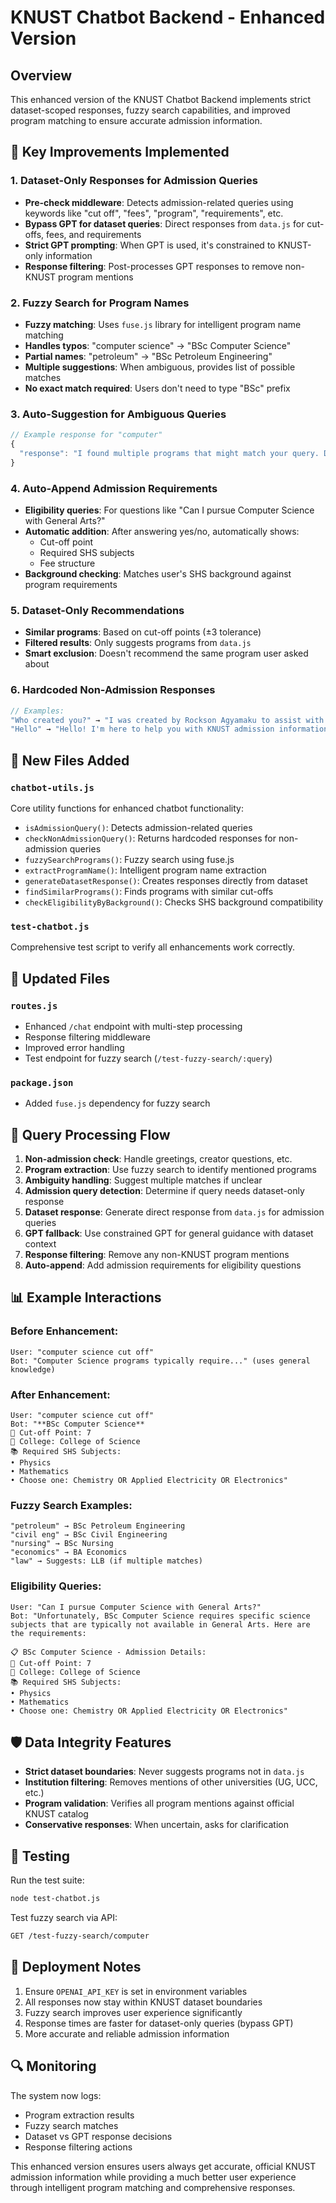 # KNUST Chatbot Backend - Enhanced Version

## Overview
This enhanced version of the KNUST Chatbot Backend implements strict dataset-scoped responses, fuzzy search capabilities, and improved program matching to ensure accurate admission information.

## 🚀 Key Improvements Implemented

### 1. Dataset-Only Responses for Admission Queries
- **Pre-check middleware**: Detects admission-related queries using keywords like "cut off", "fees", "program", "requirements", etc.
- **Bypass GPT for dataset queries**: Direct responses from `data.js` for cut-offs, fees, and requirements
- **Strict GPT prompting**: When GPT is used, it's constrained to KNUST-only information
- **Response filtering**: Post-processes GPT responses to remove non-KNUST program mentions

### 2. Fuzzy Search for Program Names
- **Fuzzy matching**: Uses `fuse.js` library for intelligent program name matching
- **Handles typos**: "computer science" → "BSc Computer Science"
- **Partial names**: "petroleum" → "BSc Petroleum Engineering" 
- **Multiple suggestions**: When ambiguous, provides list of possible matches
- **No exact match required**: Users don't need to type "BSc" prefix

### 3. Auto-Suggestion for Ambiguous Queries
```javascript
// Example response for "computer"
{
  "response": "I found multiple programs that might match your query. Did you mean one of these?\n\n1. BSc Computer Science\n2. BSc Computer Engineering\n\nPlease specify which program you're interested in."
}
```

### 4. Auto-Append Admission Requirements
- **Eligibility queries**: For questions like "Can I pursue Computer Science with General Arts?"
- **Automatic addition**: After answering yes/no, automatically shows:
  - Cut-off point
  - Required SHS subjects  
  - Fee structure
- **Background checking**: Matches user's SHS background against program requirements

### 5. Dataset-Only Recommendations
- **Similar programs**: Based on cut-off points (±3 tolerance)
- **Filtered results**: Only suggests programs from `data.js`
- **Smart exclusion**: Doesn't recommend the same program user asked about

### 6. Hardcoded Non-Admission Responses
```javascript
// Examples:
"Who created you?" → "I was created by Rockson Agyamaku to assist with KNUST admission information."
"Hello" → "Hello! I'm here to help you with KNUST admission information..."
```

## 📁 New Files Added

### `chatbot-utils.js`
Core utility functions for enhanced chatbot functionality:
- `isAdmissionQuery()`: Detects admission-related queries
- `checkNonAdmissionQuery()`: Returns hardcoded responses for non-admission queries
- `fuzzySearchPrograms()`: Fuzzy search using fuse.js
- `extractProgramName()`: Intelligent program name extraction
- `generateDatasetResponse()`: Creates responses directly from dataset
- `findSimilarPrograms()`: Finds programs with similar cut-offs
- `checkEligibilityByBackground()`: Checks SHS background compatibility

### `test-chatbot.js`
Comprehensive test script to verify all enhancements work correctly.

## 🔧 Updated Files

### `routes.js`
- Enhanced `/chat` endpoint with multi-step processing
- Response filtering middleware
- Improved error handling
- Test endpoint for fuzzy search (`/test-fuzzy-search/:query`)

### `package.json`
- Added `fuse.js` dependency for fuzzy search

## 🎯 Query Processing Flow

1. **Non-admission check**: Handle greetings, creator questions, etc.
2. **Program extraction**: Use fuzzy search to identify mentioned programs
3. **Ambiguity handling**: Suggest multiple matches if unclear
4. **Admission query detection**: Determine if query needs dataset-only response
5. **Dataset response**: Generate direct response from `data.js` for admission queries
6. **GPT fallback**: Use constrained GPT for general guidance with dataset context
7. **Response filtering**: Remove any non-KNUST program mentions
8. **Auto-append**: Add admission requirements for eligibility questions

## 📊 Example Interactions

### Before Enhancement:
```
User: "computer science cut off"
Bot: "Computer Science programs typically require..." (uses general knowledge)
```

### After Enhancement:
```
User: "computer science cut off"
Bot: "**BSc Computer Science**
🎯 Cut-off Point: 7
🏫 College: College of Science
📚 Required SHS Subjects:
• Physics
• Mathematics  
• Choose one: Chemistry OR Applied Electricity OR Electronics"
```

### Fuzzy Search Examples:
```
"petroleum" → BSc Petroleum Engineering
"civil eng" → BSc Civil Engineering  
"nursing" → BSc Nursing
"economics" → BA Economics
"law" → Suggests: LLB (if multiple matches)
```

### Eligibility Queries:
```
User: "Can I pursue Computer Science with General Arts?"
Bot: "Unfortunately, BSc Computer Science requires specific science subjects that are typically not available in General Arts. Here are the requirements:

📋 BSc Computer Science - Admission Details:
🎯 Cut-off Point: 7
🏫 College: College of Science
📚 Required SHS Subjects:
• Physics
• Mathematics
• Choose one: Chemistry OR Applied Electricity OR Electronics"
```

## 🛡️ Data Integrity Features

- **Strict dataset boundaries**: Never suggests programs not in `data.js`
- **Institution filtering**: Removes mentions of other universities (UG, UCC, etc.)
- **Program validation**: Verifies all program mentions against official KNUST catalog
- **Conservative responses**: When uncertain, asks for clarification

## 🧪 Testing

Run the test suite:
```bash
node test-chatbot.js
```

Test fuzzy search via API:
```bash
GET /test-fuzzy-search/computer
```

## 🚀 Deployment Notes

1. Ensure `OPENAI_API_KEY` is set in environment variables
2. All responses now stay within KNUST dataset boundaries
3. Fuzzy search improves user experience significantly
4. Response times are faster for dataset-only queries (bypass GPT)
5. More accurate and reliable admission information

## 🔍 Monitoring

The system now logs:
- Program extraction results
- Fuzzy search matches
- Dataset vs GPT response decisions
- Response filtering actions

This enhanced version ensures users always get accurate, official KNUST admission information while providing a much better user experience through intelligent program matching and comprehensive responses.
